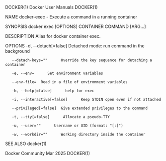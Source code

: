 DOCKER(1)							      Docker User Manuals							     DOCKER(1)

NAME
       docker-exec - Execute a command in a running container

SYNOPSIS
       docker exec [OPTIONS] CONTAINER COMMAND [ARG...]

DESCRIPTION
       Alias for docker container exec.

OPTIONS
       -d, --detach[=false]	 Detached mode: run command in the background

       --detach-keys=""	     Override the key sequence for detaching a container

       -e, --env=      Set environment variables

       --env-file=	Read in a file of environment variables

       -h, --help[=false]      help for exec

       -i, --interactive[=false]      Keep STDIN open even if not attached

       --privileged[=false]	 Give extended privileges to the command

       -t, --tty[=false]      Allocate a pseudo-TTY

       -u, --user=""	  Username or UID (format: "[:]")

       -w, --workdir=""	     Working directory inside the container

SEE ALSO
       docker(1)

Docker Community							   Mar 2025								     DOCKER(1)
